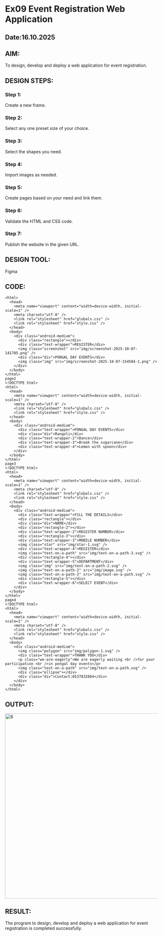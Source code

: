 # Ex09 Event Registration Web Application
## Date:16.10.2025

## AIM:
To design, develop and deploy a web application for event registration.

## DESIGN STEPS:

### Step 1:
Create a new frame.

### Step 2:
Select any one preset size of your choice.

### Step 3:
Select the shapes you need.

### Step 4:
Import images as needed.

### Step 5:
Create pages based on your need and link them.

### Step 6:

Validate the HTML and CSS code.

### Step 7:

Publish the website in the given URL.

## DESIGN TOOL:
Figma

## CODE:

```<!DOCTYPE html>
<html>
  <head>
    <meta name="viewport" content="width=device-width, initial-scale=1" />
    <meta charset="utf-8" />
    <link rel="stylesheet" href="globals.css" />
    <link rel="stylesheet" href="style.css" />
  </head>
  <body>
    <div class="android-medium">
      <div class="rectangle"></div>
      <div class="text-wrapper">REGISTER</div>
      <img class="screenshot" src="img/screenshot-2025-10-07-141705.png" />
      <div class="div">PONGAL DAY EVENTS</div>
      <img class="img" src="img/screenshot-2025-10-07-154504-1.png" />
    </div>
  </body>
</html>
page2
<!DOCTYPE html>
<html>
  <head>
    <meta name="viewport" content="width=device-width, initial-scale=1" />
    <meta charset="utf-8" />
    <link rel="stylesheet" href="globals.css" />
    <link rel="stylesheet" href="style.css" />
  </head>
  <body>
    <div class="android-medium">
      <div class="text-wrapper">PONGAL DAY EVENTS</div>
      <div class="div">Rangoli</div>
      <div class="text-wrapper-2">Dance</div>
      <div class="text-wrapper-3">Break the sugarcane</div>
      <div class="text-wrapper-4">Lemon with spoon</div>
    </div>
  </body>
</html>
page3
<!DOCTYPE html>
<html>
  <head>
    <meta name="viewport" content="width=device-width, initial-scale=1" />
    <meta charset="utf-8" />
    <link rel="stylesheet" href="globals.css" />
    <link rel="stylesheet" href="style.css" />
  </head>
  <body>
    <div class="android-medium">
      <div class="text-wrapper">FILL THE DETAILS</div>
      <div class="rectangle"></div>
      <div class="div">NAME</div>
      <div class="rectangle-2"></div>
      <div class="text-wrapper-2">REGISTER NUMBER</div>
      <div class="rectangle-3"></div>
      <div class="text-wrapper-3">MOBILE NUMBER</div>
      <img class="star" src="img/star-1.svg" />
      <div class="text-wrapper-4">REGISTER</div>
      <img class="text-on-a-path" src="img/text-on-a-path-3.svg" />
      <div class="rectangle-4"></div>
      <div class="text-wrapper-5">DEPARTMENT</div>
      <img class="img" src="img/text-on-a-path-2.svg" />
      <img class="text-on-a-path-2" src="img/image.svg" />
      <img class="text-on-a-path-3" src="img/text-on-a-path.svg" />
      <div class="rectangle-5"></div>
      <div class="text-wrapper-6">SELECT EVENT</div>
    </div>
  </body>
</html>
page4
<!DOCTYPE html>
<html>
  <head>
    <meta name="viewport" content="width=device-width, initial-scale=1" />
    <meta charset="utf-8" />
    <link rel="stylesheet" href="globals.css" />
    <link rel="stylesheet" href="style.css" />
  </head>
  <body>
    <div class="android-medium">
      <img class="polygon" src="img/polygon-1.svg" />
      <div class="text-wrapper">THANK YOU</div>
      <p class="we-are-eagerly">We are eagerly waiting <br />for your participation <br />in pongal day events</p>
      <img class="text-on-a-path" src="img/text-on-a-path.svg" />
      <div class="ellipse"></div>
      <div class="div">Contact:6537832864</div>
    </div>
  </body>
</html>
```

## OUTPUT:
<img width="1258" height="609" alt="6" src="https://github.com/user-attachments/assets/d146a5a7-521c-4ff5-93dd-01faf294dd1d" />


## RESULT:
The program to design, develop and deploy a web application for event registration is completed successfully.
